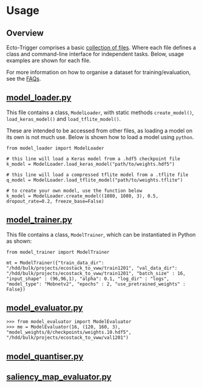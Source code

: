 # Usage

## Overview

Ecto-Trigger comprises a basic [collection of files](https://ross-jg.github.io/ecto-trigger/html/annotated.html). Where each file defines a class and command-line interface for independent tasks. Below, usage examples are shown for each file. 

For more information on how to organise a dataset for training/evaluation, see the [FAQs](about.md). 

## [model_loader.py](../model_loader.py)

This file contains a class, `ModelLoader`, with static methods `create_model()`, `load_keras_model()` and `load_tflite_model()`. 

These are intended to be accessed from other files, as loading a model on its own is not much use. Below is shown how to load a model using `python`. 

```
from model_loader import ModelLoader

# this line will load a Keras model from a .hdf5 checkpoint file
k_model = ModelLoader.load_keras_model("path/to/weights.hdf5")

# this line will load a compressed tflite model from a .tflite file
q_model = ModelLoader.load_tflite_model("path/to/weights.tflite")

# to create your own model, use the function below
k_model = ModelLoader.create_model((1080, 1080, 3), 0.5, dropout_rate=0.2, freeze_base=False)
```


## [model_trainer.py](../model_trainer.py)
This file contains a class, `ModelTrainer`, which can be instantiated in Python as shown:

```
from model_trainer import ModelTrainer

mt = ModelTrainer({"train_data_dir": "/hdd/bulk/projects/ecostack_to_vww/train1201", "val_data_dir": "/hdd/bulk/projects/ecostack_to_vww/train1201", "batch_size" : 16, "input_shape" : (96,96,1), "alpha": 0.1, "log_dir" : "logs", "model_type": "Mobnetv2", "epochs" : 2, "use_pretrained_weights" : False}) 

```

## [model_evaluator.py](../model_evaluator.py)
```
>>> from model_evaluator import ModelEvaluator
>>> me = ModelEvaluator(16, (120, 160, 3), "model_weights/8/checkpoints/weights.10.hdf5", "/hdd/bulk/projects/ecostack_to_vww/val1201") 
```
## [model_quantiser.py](../model_quantiser.py)

## [saliency_map_evaluator.py](../saliency_map_evaluator.py)